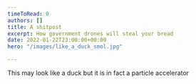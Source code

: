```yaml
---
timeToRead: 0
authors: []
title: A shitpost
excerpt: How government drones will steal your bread
date: 2022-01-22T23:00:00+00:00
hero: "/images/like_a_duck_smol.jpg"

---
```

This may look like a duck but it is in fact a particle accelerator